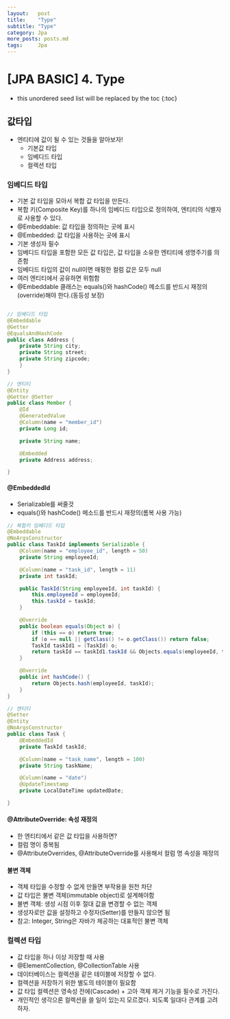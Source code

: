 ```yaml
---
layout:   post
title:    "Type"
subtitle: "Type"
category: Jpa
more_posts: posts.md
tags:     Jpa
---
```

# [JPA BASIC] 4. Type

<!--more-->
<!-- Table of contents -->
* this unordered seed list will be replaced by the toc
{:toc}

<!-- text -->

## 값타입
- 엔티티에 값이 될 수 있는 것들을 알아보자!
  - 기본값 타입
  - 임베디드 타입
  - 컬렉션 타입

### 임베디드 타입
- 기본 값 타입을 모아서 복합 값 타입을 만든다.
- 복합 키(Composite Key)를 하나의 임베디드 타입으로 정의하여, 엔티티의 식별자로 사용할 수 있다.
- @Embeddable: 값 타입을 정의하는 곳에 표시
- @Embedded: 값 타입을 사용하는 곳에 표시
- 기본 생성자 필수
- 임베디드 타입을 포함한 모든 값 타입은, 값 타입을 소유한 엔티티에 생명주기를 의존함
- 임베디드 타입의 값이 null이면 매핑한 컬럼 값은 모두 null
- 여러 엔티티에서 공유하면 위험함
- @Embeddable 클래스는 equals()와 hashCode() 메소드를 반드시 재정의(override)해야 한다.(동등성 보장)

``` java

// 임베디드 타입
@Embeddable
@Getter
@EqualsAndHashCode
public class Address {
    private String city;
    private String street;
    private String zipcode;
    }
}

// 엔티티
@Entity
@Getter @Setter
public class Member {
    @Id
    @GeneratedValue
    @Column(name = "member_id")
    private Long id;

    private String name;

    @Embedded
    private Address address;

}

```

#### @EmbeddedId
- Serializable를 써줄것
- equals()와 hashCode() 메소드를 반드시 재정의(롬복 사용 가능)

``` java
// 복합키 임베디드 타입
@Embeddable
@NoArgsConstructor
public class TaskId implements Serializable {
    @Column(name = "employee_id", length = 50)
    private String employeeId;

    @Column(name = "task_id", length = 11)
    private int taskId;

    public TaskId(String employeeId, int taskId) {
        this.employeeId = employeeId;
        this.taskId = taskId;
    }

    @Override
    public boolean equals(Object o) {
        if (this == o) return true;
        if (o == null || getClass() != o.getClass()) return false;
        TaskId taskId1 = (TaskId) o;
        return taskId == taskId1.taskId && Objects.equals(employeeId, taskId1.employeeId);
    }

    @Override
    public int hashCode() {
        return Objects.hash(employeeId, taskId);
    }
}

// 엔티티
@Setter
@Entity
@NoArgsConstructor
public class Task {
    @EmbeddedId
    private TaskId taskId;

    @Column(name = "task_name", length = 100)
    private String taskName;

    @Column(name = "date")
    @UpdateTimestamp
    private LocalDateTime updatedDate;

}
```

#### @AttributeOverride: 속성 재정의
- 한 엔티티에서 같은 값 타입을 사용하면?
- 컬럼 명이 중복됨
- @AttributeOverrides, @AttributeOverride를 사용해서 컬럼 명 속성을 재정의

#### 불변 객체
- 객체 타입을 수정할 수 없게 만들면 부작용을 원천 차단
- 값 타입은 불변 객체(immutable object)로 설계해야함
- 불변 객체: 생성 시점 이후 절대 값을 변경할 수 없는 객체
- 생성자로만 값을 설정하고 수정자(Setter)를 만들지 않으면 됨
- 참고: Integer, String은 자바가 제공하는 대표적인 불변 객체

### 컬렉션 타입
- 값 타입을 하나 이상 저장할 때 사용
- @ElementCollection, @CollectionTable 사용
- 데이터베이스는 컬렉션을 같은 테이블에 저장할 수 없다.
- 컬렉션을 저장하기 위한 별도의 테이블이 필요함
- 값 타입 컬렉션은 영속성 전에(Cascade) + 고아 객체 제거 기능을 필수로 가진다.
- 개인적인 생각으론 컬렉션을 쓸 일이 있는지 모르겠다. 되도록 일대다 관계를 고려 하자.